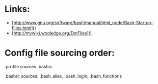 Links:
===
* [http://www.gnu.org/software/bash/manual/html_node/Bash-Startup-Files.html]()
* [http://mywiki.wooledge.org/DotFiles]()

Config file sourcing order:
===
.profile sources .bashrc

.bashrc sources: .bash_alias, .bash_login, .bash_functions
